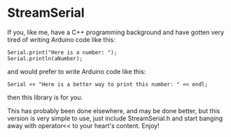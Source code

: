 StreamSerial
============

If you, like me, have a C++ programming background and have gotten
very tired of writing Arduino code like this:

    Serial.print("Here is a number: ");
    Serial.println(aNumber);

and would prefer to write Arduino code like this:

    Serial << "Here is a better way to print this number: " << endl;

then this library is for you.

This has probably been done elsewhere, and may be done better, but
this version is very simple to use, just include StreamSerial.h and
start banging away with operator<< to your heart's content.  Enjoy!
